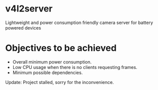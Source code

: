 # v4l2server
Lightweight and power consumption friendly camera server for battery powered devices

# Objectives to be achieved
* Overall minimum power consumption.
* Low CPU usage when there is no clients requesting frames.
* Minimum possible dependencies.

Update: Project stalled, sorry for the inconvenience.
